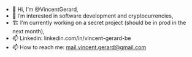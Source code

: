 - 👋 Hi, I’m @VincentGerard,
- 👀 I’m interested in software development and cryptocurrencies,
- 🏗️ I'm currently working on a secret project (should be in prod in the next month),
- 📫 Linkedin: linkedin.com/in/vincent-gerard-be
- 📫 How to reach me: mail.vincent.gerard@gmail.com 

<!---
VincentGerard/VincentGerard is a ✨ special ✨ repository because its `README.md` (this file) appears on your GitHub profile.
You can click the Preview link to take a look at your changes.
--->

